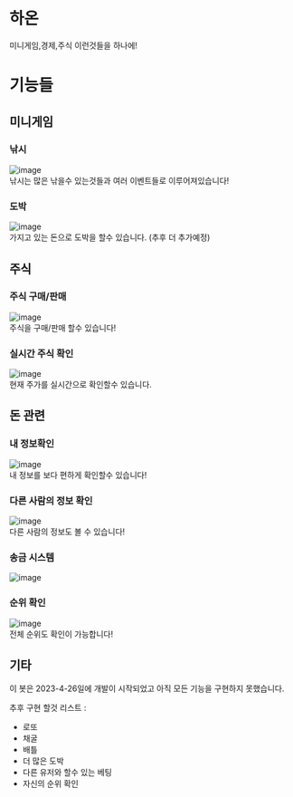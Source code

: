 
# 하온
미니게임,경제,주식 이런것들을 하나에!
# 기능들

## 미니게임
### 낚시

![image](https://user-images.githubusercontent.com/61103309/232328891-531bc9d4-934f-4406-9bbe-0e6e19377ed1.png)<br>
낚시는 많은 낚을수 있는것들과 여러 이벤트들로 이루어져있습니다!
### 도박
![image](https://user-images.githubusercontent.com/61103309/232328906-f09e5e02-d5ac-4bc3-9ac9-03486d161c7b.png)<br>
가지고 있는 돈으로 도박을 할수 있습니다. (추후 더 추가예정) 
## 주식
### 주식 구매/판매
![image](https://user-images.githubusercontent.com/61103309/232329049-3fd3fbd4-a1c7-479b-ae26-0f335d209173.png)<br>
주식을 구매/판매 할수 있습니다!
### 실시간 주식 확인
![image](https://user-images.githubusercontent.com/61103309/232328934-1bb039d2-e455-48c2-b8e0-92d63db771b3.png)<br>
현재 주가를 실시간으로 확인할수 있습니다.
## 돈 관련
### 내 정보확인
![image](https://user-images.githubusercontent.com/61103309/232328898-1162665d-b75d-4be7-93d9-864203c2891a.png)<br>
내 정보를 보다 편하게 확인할수 있습니다!
### 다른 사람의 정보 확인
![image](https://user-images.githubusercontent.com/61103309/232328927-6d58686a-4948-412a-9210-5d29bcdf8f0f.png)<br>
다른 사람의 정보도 볼 수 있습니다!
### 송금 시스템
![image](https://user-images.githubusercontent.com/61103309/232328914-1b501d41-7a2d-46fd-8120-950732dbfaa1.png)<br>
### 순위 확인
![image](https://user-images.githubusercontent.com/61103309/232328919-4dff7464-3e9d-4177-b6ef-67ad98c7de9f.png)<br>
전체 순위도 확인이 가능합니다!








## 기타

이 봇은 2023-4-26일에 개발이 시작되었고 아직 모든 기능을 구현하지 못했습니다.

추후 구현 할것 리스트 :
- 로또
- 채굴
- 배틀
- 더 많은 도박
- 다른 유저와 할수 있는 베팅
- 자신의 순위 확인
